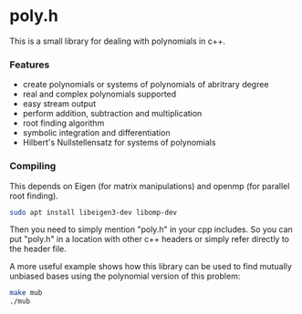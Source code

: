 
# poly.h

This is a small library for dealing with polynomials in c++.

### Features

- create polynomials or systems of polynomials of abritrary degree
- real and complex polynomials supported
- easy stream output
- perform addition, subtraction and multiplication
- root finding algorithm
- symbolic integration and differentiation
- Hilbert's Nullstellensatz for systems of polynomials

### Compiling

This depends on Eigen (for matrix manipulations) and openmp (for parallel root finding).
```bash
sudo apt install libeigen3-dev libomp-dev
```

Then you need to simply mention "poly.h" in your cpp includes. So you can put "poly.h" in a location with other c++ headers or simply refer directly to the header file. 

A more useful example shows how this library can be used to find mutually unbiased bases using the polynomial version of this problem:
```bash
make mub
./mub
```


